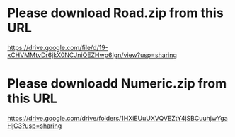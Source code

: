 # Please download Road.zip from this URL
https://drive.google.com/file/d/19-xCHVMMtvDr6jkX0NCJniQEZHwp6Ign/view?usp=sharing
# Please downloadd Numeric.zip from this URL
https://drive.google.com/drive/folders/1HXiEUuUXVQVEZtY4jSBCuuhjwYgaHjC3?usp=sharing
